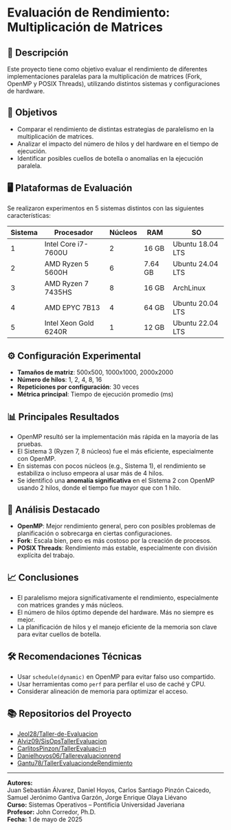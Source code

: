 # Evaluación de Rendimiento: Multiplicación de Matrices

## 📘 Descripción

Este proyecto tiene como objetivo evaluar el rendimiento de diferentes implementaciones paralelas para la multiplicación de matrices (Fork, OpenMP y POSIX Threads), utilizando distintos sistemas y configuraciones de hardware.

## 🧠 Objetivos

- Comparar el rendimiento de distintas estrategias de paralelismo en la multiplicación de matrices.
- Analizar el impacto del número de hilos y del hardware en el tiempo de ejecución.
- Identificar posibles cuellos de botella o anomalías en la ejecución paralela.

## 🖥️ Plataformas de Evaluación

Se realizaron experimentos en 5 sistemas distintos con las siguientes características:

| Sistema | Procesador                 | Núcleos | RAM     | SO                |
|--------|-----------------------------|---------|---------|-------------------|
| 1      | Intel Core i7-7600U         | 2       | 16 GB   | Ubuntu 18.04 LTS  |
| 2      | AMD Ryzen 5 5600H           | 6       | 7.64 GB | Ubuntu 24.04 LTS  |
| 3      | AMD Ryzen 7 7435HS          | 8       | 16 GB   | ArchLinux         |
| 4      | AMD EPYC 7B13               | 4       | 64 GB   | Ubuntu 20.04 LTS  |
| 5      | Intel Xeon Gold 6240R       | 1       | 12 GB   | Ubuntu 22.04 LTS  |

## ⚙️ Configuración Experimental

- **Tamaños de matriz**: 500x500, 1000x1000, 2000x2000
- **Número de hilos**: 1, 2, 4, 8, 16
- **Repeticiones por configuración**: 30 veces
- **Métrica principal**: Tiempo de ejecución promedio (ms)

## 📊 Principales Resultados

- OpenMP resultó ser la implementación más rápida en la mayoría de las pruebas.
- El Sistema 3 (Ryzen 7, 8 núcleos) fue el más eficiente, especialmente con OpenMP.
- En sistemas con pocos núcleos (e.g., Sistema 1), el rendimiento se estabiliza o incluso empeora al usar más de 4 hilos.
- Se identificó una **anomalía significativa** en el Sistema 2 con OpenMP usando 2 hilos, donde el tiempo fue mayor que con 1 hilo.

## 📌 Análisis Destacado

- **OpenMP**: Mejor rendimiento general, pero con posibles problemas de planificación o sobrecarga en ciertas configuraciones.
- **Fork**: Escala bien, pero es más costoso por la creación de procesos.
- **POSIX Threads**: Rendimiento más estable, especialmente con división explícita del trabajo.

## 📈 Conclusiones

- El paralelismo mejora significativamente el rendimiento, especialmente con matrices grandes y más núcleos.
- El número de hilos óptimo depende del hardware. Más no siempre es mejor.
- La planificación de hilos y el manejo eficiente de la memoria son clave para evitar cuellos de botella.

## 🛠️ Recomendaciones Técnicas

- Usar `schedule(dynamic)` en OpenMP para evitar falso uso compartido.
- Usar herramientas como `perf` para perfilar el uso de caché y CPU.
- Considerar alineación de memoria para optimizar el acceso.

## 📚 Repositorios del Proyecto

- [Jeol28/Taller-de-Evaluacion](https://github.com/Jeol28/Taller-de-Evaluacion)
- [Alviz09/SisOpsTallerEvaluacion](https://github.com/Alviz09/SisOpsTallerEvaluacion)
- [CarlitosPinzon/TallerEvaluaci-n](https://github.com/CarlitosPinzon/TallerEvaluaci-n)
- [Danielhoyos06/Tallerevaluacionrend](https://github.com/Danielhoyos06/Tallerevaluacionrend)
- [Gantu78/TallerEvaluaciondeRendimiento](https://github.com/Gantu78/TallerEvaluaciondeRendimiento)

---

**Autores:**  
Juan Sebastián Álvarez, Daniel Hoyos, Carlos Santiago Pinzón Caicedo, Samuel Jerónimo Gantiva Garzón, Jorge Enrique Olaya Liévano  
**Curso:** Sistemas Operativos – Pontificia Universidad Javeriana  
**Profesor:** John Corredor, Ph.D.  
**Fecha:** 1 de mayo de 2025
